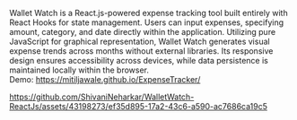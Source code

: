 Wallet Watch is a React.js-powered expense tracking tool built entirely with React Hooks for state management. Users can input expenses, specifying amount, category, and date directly within the application. Utilizing pure JavaScript for graphical representation, Wallet Watch generates visual expense trends across months without external libraries. Its responsive design ensures accessibility across devices, while data persistence is maintained locally within the browser.   
Demo: https://mitiljawale.github.io/ExpenseTracker/   

https://github.com/ShivaniNeharkar/WalletWatch-ReactJs/assets/43198273/ef35d895-17a2-43c6-a590-ac7686ca19c5
